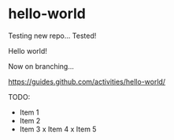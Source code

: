 # hello-world

Testing new repo... Tested!

Hello world!

Now on branching...

https://guides.github.com/activities/hello-world/

TODO: 
- Item 1
- Item 2
- Item 3
x Item 4
x Item 5

